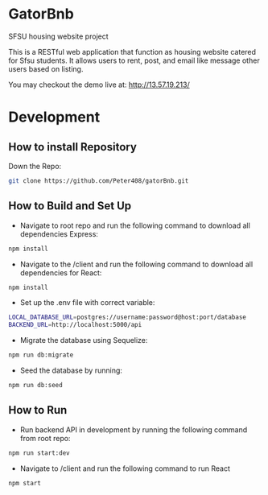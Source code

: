 # GatorBnb

SFSU housing website project

This is a RESTful web application that function as housing website catered for Sfsu students. It allows users to rent, post, and email like message other users based on listing.

You may checkout the demo live at:
http://13.57.19.213/

# Development

## How to install Repository

Down the Repo:

```sh
git clone https://github.com/Peter408/gatorBnb.git
```

## How to Build and Set Up

- Navigate to root repo and run the following command to download all dependencies Express:

```sh
npm install
```

- Navigate to the /client and run the following command to download all dependencies for React:

```sh
npm install
```

- Set up the .env file with correct variable:

```sh
LOCAL_DATABASE_URL=postgres://username:password@host:port/database
BACKEND_URL=http://localhost:5000/api
```

- Migrate the database using Sequelize:

```sh
npm run db:migrate
```

- Seed the database by running:

```sh
npm run db:seed
```

## How to Run

- Run backend API in development by running the following command from root repo:

```sh
npm run start:dev
```

- Navigate to /client and run the following command to run React

```sh
npm start
```
